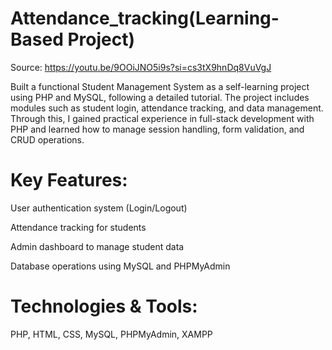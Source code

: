 # Attendance_tracking(Learning-Based Project)

Source: https://youtu.be/9OOiJNO5i9s?si=cs3tX9hnDq8VuVgJ

Built a functional Student Management System as a self-learning project using PHP and MySQL, following a detailed tutorial. The project includes modules such as student login, attendance tracking, and data management. Through this, I gained practical experience in full-stack development with PHP and learned how to manage session handling, form validation, and CRUD operations.

# Key Features:

User authentication system (Login/Logout)

Attendance tracking for students

Admin dashboard to manage student data

Database operations using MySQL and PHPMyAdmin

# Technologies & Tools:
PHP, HTML, CSS, MySQL, PHPMyAdmin, XAMPP
